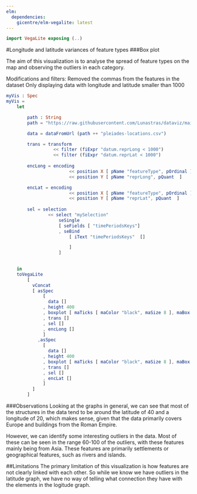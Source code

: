 ```yaml
---
elm:
  dependencies:
    gicentre/elm-vegalite: latest
---
```


```elm {l=hidden}
import VegaLite exposing (..)
```
#Longitude and latitude variances of feature types
###Box plot

The aim of this visualization is to analyse the spread of feature types on the map and observing the outliers in each category.

Modifications and filters:
    Removed the commas from the features in the dataset
    Only displaying data with longitude and latitude smaller than 1000

```elm {v interactive}
myVis : Spec
myVis =
    let

        path : String
        path = "https://raw.githubusercontent.com/Lunastras/dataviz/main/datasets/"

        data = dataFromUrl (path ++ "pleiades-locations.csv") 

        trans = transform 
                  << filter (fiExpr "datum.reprLong < 1000")
                  << filter (fiExpr "datum.reprLat < 1000")
 
        encLong = encoding
                        << position X [ pName "featureType", pOrdinal ]
                        << position Y [ pName "reprLong", pQuant  ]

        encLat = encoding
                        << position X [ pName "featureType", pOrdinal ]
                        << position Y [ pName "reprLat", pQuant  ]    
       
        sel = selection                          
                << select "mySelection"
                    seSingle
                    [ seFields [ "timePeriodsKeys"]
                    , seBind
                        [ iText "timePeriodsKeys"  []  

                        ]
                    ]   

                                
    in
    toVegaLite 
        [
          vConcat 
          [ asSpec
              [
                data []
              , height 400
              , boxplot [ maTicks [ maColor "black", maSize 8 ], maBox [ maFill "grey" ], maOutliers [ maColor "firebrick" ] ]
              , trans []
              , sel []
              , encLong []
              ] 
            ,asSpec
              [
                data []
              , height 400
              , boxplot [ maTicks [ maColor "black", maSize 8 ], maBox [ maFill "grey" ], maOutliers [ maColor "firebrick" ] ]
              , trans []
              , sel []
              , encLat []
              ] 
          ]
        ] 

```

###Observations
Looking at the graphs in general, we can see that most of the structures in the data tend to be around the latitude of 40 and a longitude of 20, which makes sense, given that the data primarily covers Europe and buildings from the Roman Empire.

However, we can identify some interesting outliers in the data. Most of these can be seen in the range 60-100 of the outliers, with these features mainly being from Asia. These features are primarily settlements or geographical features, such as rivers and islands.

##Limitations 
The primary limitation of this visualization is how features are not clearly linked with each other. So while we know we have outliers in the latitude graph, we have no way of telling what connection they have with the elements in the logitude graph.


